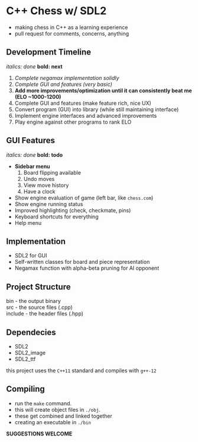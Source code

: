 # C++ Chess w/ SDL2

- making chess in C++ as a learning experience
- pull request for comments, concerns, anything

## Development Timeline

*italics: done*
**bold: next**

1. *Complete negamax implementation solidly*
2. *Complete GUI and features (very basic)*
3. **Add more improvements/optimization until it can consistently beat me (ELO ~1000-1200)**
4. Complete GUI and features (make feature rich, nice UX)
5. Convert program (GUI) into library (while still maintaining interface)
6. Implement engine interfaces and advanced improvements
7. Play engine against other programs to rank ELO

## GUI Features

*italics: done*
**bold: todo**

- **Sidebar menu**
    1. Board flipping available
    2. Undo moves
    3. View move history
    4. Have a clock
- Show engine evaluation of game (left bar, like `chess.com`)
- Show engine running status
- Improved highlighting (check, checkmate, pins)
- Keyboard shortcuts for everything
- Help menu

## Implementation

- SDL2 for GUI
- Self-written classes for board and piece representation
- Negamax function with alpha-beta pruning for AI opponent

## Project Structure

bin     - the output binary <br/>
src     - the source files (.cpp) <br/>
include - the header files (.hpp) <br/>

## Dependecies

- SDL2
- SDL2_image
- SDL2_ttf

this project uses the `C++11` standard and compiles with `g++-12`

## Compiling

- run the `make` command.
- this will create object files in `./obj`.
- these get combined and linked together
- creating an executable in `./bin`

**SUGGESTIONS WELCOME**
